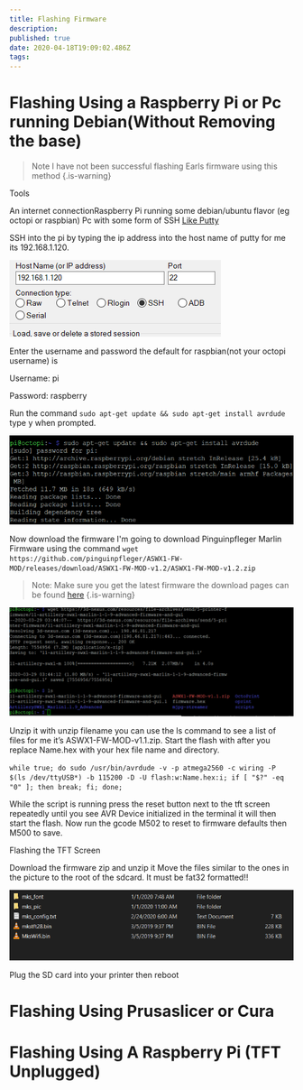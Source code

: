 ```yaml
---
title: Flashing Firmware
description: 
published: true
date: 2020-04-18T19:09:02.486Z
tags: 
---
```


# Flashing Using a Raspberry Pi or Pc running Debian(Without Removing the base)

>Note I have not been successful flashing Earls firmware using this method
{.is-warning}

Tools

An internet connectionRaspberry Pi running some debian/ubuntu flavor (eg octopi or raspbian) Pc with some form of SSH [Like Putty](https://www.chiark.greenend.org.uk/~sgtatham/putty/latest.html)

SSH into the pi by typing the ip address into the host name of putty for me its 192.168.1.120.

![pasted_image_0.png](/flashing-assets/pasted_image_0.png)

Enter the username and password the default for raspbian(not your octopi username) is

Username: pi

Password: raspberry

Run the command `sudo apt-get update && sudo apt-get install avrdude` type y when prompted.

![pasted_image_0_(1).png](/flashing-assets/pasted_image_0_(1).png)

Now download the firmware I'm going to download Pinguinpfleger Marlin Firmware using the command `wget https://github.com/pinguinpfleger/ASWX1-FW-MOD/releases/download/ASWX1-FW-MOD-v1.2/ASWX1-FW-MOD-v1.2.zip`
>Note: Make sure you get the latest firmware the download pages can be found [here](https://artillery.3dwiki.xyz/Flashing-Firmware/Firmware-List-Md)
{.is-warning}

![pasted_image_0_(2).png](/flashing-assets/pasted_image_0_(2).png)

Unzip it with unzip filename you can use the ls command to see a list of files for me it’s ASWX1-FW-MOD-v1.1.zip.
Start the flash with after you replace Name.hex with your hex file name and directory.

`while true; do sudo /usr/bin/avrdude -v -p atmega2560 -c wiring -P $(ls /dev/ttyUSB*) -b 115200 -D -U flash:w:Name.hex:i; if [ "$?" -eq "0" ]; then break; fi; done;`

While the script is running press the reset button next to the tft screen repeatedly until you see AVR Device initialized in the terminal it will then start the flash.
Now run the gcode M502 to reset to firmware defaults then M500 to save.

Flashing the TFT Screen

Download the firmware zip and unzip it
Move the files similar to the ones in the picture to the root of the sdcard. It must be fat32 formatted!!

![pasted_image_0_(3).png](/flashing-assets/pasted_image_0_(3).png)

Plug the SD card into your printer then reboot

# Flashing Using Prusaslicer or Cura

# Flashing Using A Raspberry Pi (TFT Unplugged)
